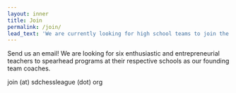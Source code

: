 ```yaml
---
layout: inner
title: Join
permalink: /join/
lead_text: 'We are currently looking for high school teams to join the league!'
---
```


Send us an email! We are looking for six enthusiastic and entrepreneurial teachers to spearhead programs at their respective schools as our founding team coaches.

join (at) sdchessleague (dot) org
